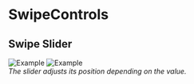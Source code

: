 SwipeControls
=============

Swipe Slider
------------

![Example](http://i49.tinypic.com/votp49.png)
![Example](http://i47.tinypic.com/2gyblue.png)  
_The slider adjusts its position depending on the value._